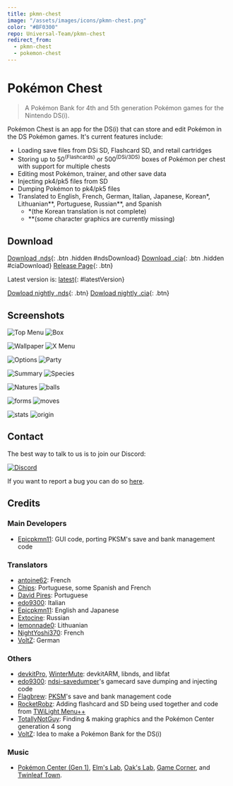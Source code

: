 ```yaml
---
title: pkmn-chest
image: "/assets/images/icons/pkmn-chest.png"
color: "#BF0300"
repo: Universal-Team/pkmn-chest
redirect_from:
  - pkmn-chest
  - pokemon-chest
---
```


<script src="https://ajax.googleapis.com/ajax/libs/jquery/2.1.3/jquery.min.js"></script>
<script>
  $(document).ready(function() {
    $.getJSON('https://api.github.com/repos/Universal-Team/pkmn-chest/tags').done(function(json) {
      var release = json[0];
      var version = release.name;

      var ndsURL = 'https://github.com/Universal-Team/pkmn-chest/releases/download/'+version+'/pkmn-chest.nds'
      var ciaURL = 'https://github.com/Universal-Team/pkmn-chest/releases/download/'+version+'/pkmn-chest.cia'
      var releaseURL = 'https://github.com/Universal-Team/pkmn-chest/releases/tag/'+version

      $('#ndsDownload').attr('href', ndsURL);
      $('#ciaDownload').attr('href', ciaURL);
      $('#ndsDownload').attr('class', 'btn');
      $('#ciaDownload').attr('class', 'btn');
      $('#latestVersion').html(version)
      $('#latestVersion').attr('href', releaseURL);
    });
  });
</script>

# Pokémon Chest
> A Pokémon Bank for 4th and 5th generation Pokémon games for the Nintendo DS(i).

Pokémon Chest is an app for the DS(i) that can store and edit Pokémon in the DS Pokémon games.
It's current features include:
- Loading save files from DSi SD, Flashcard SD, and retail cartridges
- Storing up to 50<sup>(Flashcards)</sup> or 500<sup>(DSi/3DS)</sup> boxes of Pokémon per chest with support for multiple chests
- Editing most Pokémon, trainer, and other save data
- Injecting pk4/pk5 files from SD
- Dumping Pokémon to pk4/pk5 files
- Translated to English, French, German, Italian, Japanese, Korean\*, Lithuanian\*\*, Portuguese, Russian\*\*, and Spanish
    - \*(the Korean translation is not complete)
    - \*\*(some character graphics are currently missing)

## Download
[Download .nds](){: .btn .hidden #ndsDownload}
[Download .cia](){: .btn .hidden #ciaDownload}
[Release Page](https://github.com/Universal-Team/pkmn-chest/releases/latest){: .btn}

Latest version is: [latest](https://github.com/Universal-Team/pkmn-chest/releases/latest){: #latestVersion}

[Dowload nightly .nds](https://github.com/Universal-Team/extras/raw/master/builds/pkmn-chest/pkmn-chest.nds){: .btn}
[Dowload nightly .cia](https://github.com/Universal-Team/extras/raw/master/builds/pkmn-chest/pkmn-chest.cia){: .btn}

## Screenshots
![Top Menu](assets/images/pkmn-chest/topMenu.png) ![Box](assets/images/pkmn-chest/box.png)

![Wallpaper](assets/images/pkmn-chest/wallpaper.png) ![X Menu](assets/images/pkmn-chest/xMenu.png)

![Options](assets/images/pkmn-chest/options.gif) ![Party](assets/images/pkmn-chest/party.png)

![Summary](assets/images/pkmn-chest/summary.png) ![Species](assets/images/pkmn-chest/species.png)

![Natures](assets/images/pkmn-chest/natures.png) ![balls](assets/images/pkmn-chest/balls.png)

![forms](assets/images/pkmn-chest/forms.png) ![moves](assets/images/pkmn-chest/moves.png)

![stats](assets/images/pkmn-chest/stats.png) ![origin](assets/images/pkmn-chest/origin.png)

## Contact
The best way to talk to us is to join our Discord:

[![Discord](https://discordapp.com/api/guilds/568119817320792074/widget.png?style=banner2)](https://discord.gg/KDJCfGF)

If you want to report a bug you can do so [here](https://github.com/Universal-Team/pkmn-chest/issues/new/choose).

## Credits
### Main Developers
- [Epicpkmn11](https://github.com/Epicpkmn11): GUI code, porting PKSM's save and bank management code
### Translators
- [antoine62](https://github.com/antoine62): French
- [Chips](https://github.com/Ch1p5): Portuguese, some Spanish and French
- [David Pires](https://github.com/DavidPires): Portuguese
- [edo9300](https://github.com/edo9300): Italian
- [Epicpkmn11](https://github.com/Epicpkmn11): English and Japanese
- [Extocine](https://twitter.com/@ExtocineN): Russian
- [lemonnade0](https://steamcommunity.com/profiles/76561198276444028): Lithuanian
- [NightYoshi370](https://github.com/NightYoshi370/): French
- [VoltZ](https://github.com/SuperSaiyajinVoltZ): German
### Others
- [devkitPro](https://github.com/devkitPro), [WinterMute](https://github.com/WinterMute): devkitARM, libnds, and libfat
- [edo9300](https://github.com/edo9300): [ndsi-savedumper](https://github.com/edo9300/ndsi-savedumper)'s gamecard save dumping and injecting code
- [Flagbrew](https://github.com/FlagBrew): [PKSM](https://github.com/FlagBrew/PKSM)'s save and bank management code
- [RocketRobz](https://github.com/RocketRobz): Adding flashcard and SD being used together and code from [TWiLight Menu++](https://github.com/DS-Homebrew/TWiLightMenu)
- [TotallyNotGuy](https://github.com/TotallyNotGuy): Finding & making graphics and the Pokémon Center generation 4 song
- [VoltZ](https://github.com/SuperSaiyajinVoltZ): Idea to make a Pokémon Bank for the DS(i)
### Music
- [Pokémon Center (Gen 1)](https://modarchive.org/module.php?181718), [Elm's Lab](https://modarchive.org/module.php?181711), [Oak's Lab](https://modarchive.org/module.php?181717), [Game Corner](https://modarchive.org/module.php?181756), and [Twinleaf Town](https://modarchive.org/module.php?178770).
